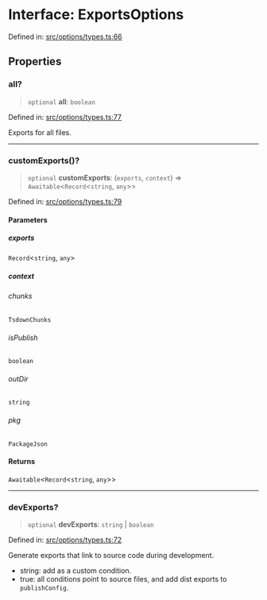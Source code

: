 <!-- prettier-ignore-start -->
# Interface: ExportsOptions

Defined in: [src/options/types.ts:66](https://github.com/rolldown/tsdown/blob/7f1dc291202c80e452396a792c1bce4fe3085aa1/src/options/types.ts#L66)

## Properties

### all?

> `optional` **all**: `boolean`

Defined in: [src/options/types.ts:77](https://github.com/rolldown/tsdown/blob/7f1dc291202c80e452396a792c1bce4fe3085aa1/src/options/types.ts#L77)

Exports for all files.

***

### customExports()?

> `optional` **customExports**: (`exports`, `context`) => `Awaitable`\<`Record`\<`string`, `any`\>\>

Defined in: [src/options/types.ts:79](https://github.com/rolldown/tsdown/blob/7f1dc291202c80e452396a792c1bce4fe3085aa1/src/options/types.ts#L79)

#### Parameters

##### exports

`Record`\<`string`, `any`\>

##### context

###### chunks

`TsdownChunks`

###### isPublish

`boolean`

###### outDir

`string`

###### pkg

`PackageJson`

#### Returns

`Awaitable`\<`Record`\<`string`, `any`\>\>

***

### devExports?

> `optional` **devExports**: `string` \| `boolean`

Defined in: [src/options/types.ts:72](https://github.com/rolldown/tsdown/blob/7f1dc291202c80e452396a792c1bce4fe3085aa1/src/options/types.ts#L72)

Generate exports that link to source code during development.
- string: add as a custom condition.
- true: all conditions point to source files, and add dist exports to `publishConfig`.

<!-- prettier-ignore-end -->
